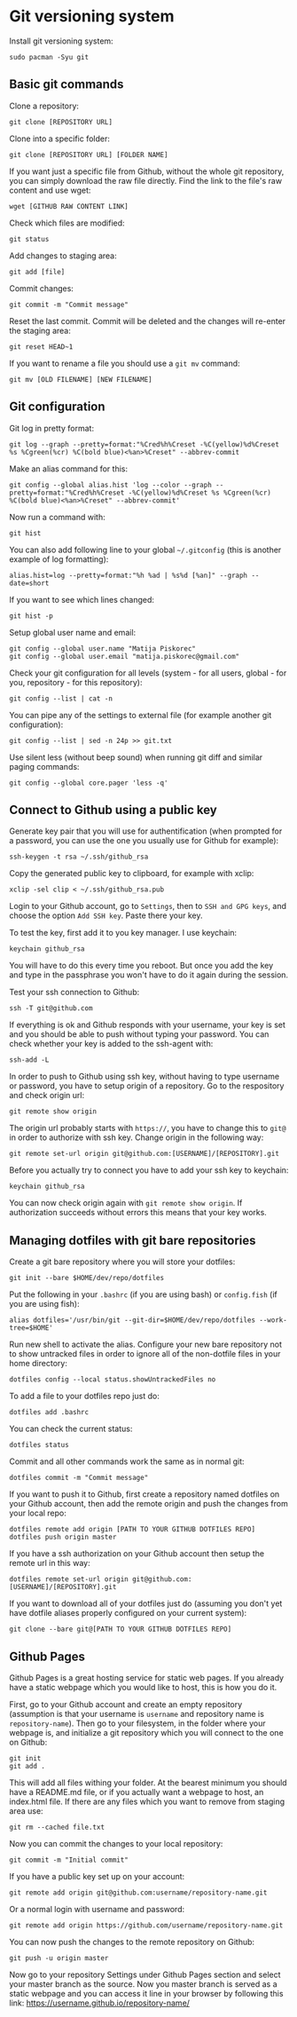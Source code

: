 # Git versioning system

Install git versioning system:
```
sudo pacman -Syu git
```

## Basic git commands

Clone a repository:
```
git clone [REPOSITORY URL]
```

Clone into a specific folder:
```
git clone [REPOSITORY URL] [FOLDER NAME]
```

If you want just a specific file from Github, without the whole git repository, you can simply download the raw file directly. Find the link to the file's raw content and use wget:
```
wget [GITHUB RAW CONTENT LINK]
```

Check which files are modified:
```
git status
```

Add changes to staging area:
```
git add [file]
```

Commit changes:
```
git commit -m "Commit message"
```

Reset the last commit. Commit will be deleted and the changes will re-enter the staging area:
```
git reset HEAD~1
```

If you want to rename a file you should use a `git mv` command:
```
git mv [OLD FILENAME] [NEW FILENAME]
```

## Git configuration

Git log in pretty format:
```
git log --graph --pretty=format:"%Cred%h%Creset -%C(yellow)%d%Creset %s %Cgreen(%cr) %C(bold blue)<%an>%Creset" --abbrev-commit
```

Make an alias command for this:
```
git config --global alias.hist 'log --color --graph --pretty=format:"%Cred%h%Creset -%C(yellow)%d%Creset %s %Cgreen(%cr) %C(bold blue)<%an>%Creset" --abbrev-commit'
```

Now run a command with:
```
git hist
```

You can also add following line to your global `~/.gitconfig` (this is another example of log formatting):
```
alias.hist=log --pretty=format:"%h %ad | %s%d [%an]" --graph --date=short
```

If you want to see which lines changed:
```
git hist -p
```

Setup global user name and email:
```
git config --global user.name "Matija Piskorec"
git config --global user.email "matija.piskorec@gmail.com"
```

Check your git configuration for all levels (system - for all users, global - for you, repository - for this repository):
```
git config --list | cat -n
```

You can pipe any of the settings to external file (for example another git configuration):
```
git config --list | sed -n 24p >> git.txt
```

Use silent less (without beep sound) when running git diff and similar paging commands:
```
git config --global core.pager 'less -q'
```

## Connect to Github using a public key

Generate key pair that you will use for authentification (when prompted for a password, you can use the one you usually use for Github for example):
```
ssh-keygen -t rsa ~/.ssh/github_rsa
```

Copy the generated public key to clipboard, for example with xclip:
```
xclip -sel clip < ~/.ssh/github_rsa.pub
```

Login to your Github account, go to `Settings`, then to `SSH and GPG keys`, and choose the option `Add SSH key`. Paste there your key.

To test the key, first add it to you key manager. I use keychain:
```
keychain github_rsa
```

You will have to do this every time you reboot. But once you add the key and type in the passphrase you won't have to do it again during the session.

Test your ssh connection to Github:
```
ssh -T git@github.com
```

If everything is ok and Github responds with your username, your key is set and you should be able to push without typing your password. You can check whether your key is added to the ssh-agent with:
```
ssh-add -L
```

In order to push to Github using ssh key, without having to type username or password, you have to setup origin of a repository. Go to the respository and check origin url:
```
git remote show origin
```

The origin url probably starts with `https://`, you have to change this to `git@` in order to authorize with ssh key. Change origin in the following way:
```
git remote set-url origin git@github.com:[USERNAME]/[REPOSITORY].git
```

Before you actually try to connect you have to add your ssh key to keychain:
```
keychain github_rsa
```

You can now check origin again with `git remote show origin`. If authorization succeeds without errors this means that your key works.


## Managing dotfiles with git bare repositories

Create a git bare repository where you will store your dotfiles:
```
git init --bare $HOME/dev/repo/dotfiles
```

Put the following in your `.bashrc` (if you are using bash) or `config.fish` (if you are using fish):
```
alias dotfiles='/usr/bin/git --git-dir=$HOME/dev/repo/dotfiles --work-tree=$HOME'
```

Run new shell to activate the alias. Configure your new bare repository not to show untracked files in order to ignore all of the non-dotfile files in your home directory:
```
dotfiles config --local status.showUntrackedFiles no
```

To add a file to your dotfiles repo just do:
```
dotfiles add .bashrc
```

You can check the current status:
```
dotfiles status
```

Commit and all other commands work the same as in normal git:
```
dotfiles commit -m "Commit message"
```

If you want to push it to Github, first create a repository named dotfiles on your Github account, then add the remote origin and push the changes from your local repo:
```
dotfiles remote add origin [PATH TO YOUR GITHUB DOTFILES REPO]
dotfiles push origin master
```

If you have a ssh authorization on your Github account then setup the remote url in this way:
```
dotfiles remote set-url origin git@github.com:[USERNAME]/[REPOSITORY].git
```

If you want to download all of your dotfiles just do (assuming you don't yet have dotfile aliases properly configured on your current system):
```
git clone --bare git@[PATH TO YOUR GITHUB DOTFILES REPO]
```

## Github Pages

Github Pages is a great hosting service for static web pages. If you already have a static webpage which you would like to host, this is how you do it.

First, go to your Github account and create an empty repository (assumption is that your username is `username` and repository name is `repository-name`). Then go to your filesystem, in the folder where your webpage is, and initialize a git repository which you will connect to the one on Github:
```
git init
git add .
```

This will add all files withing your folder. At the bearest minimum you should have a README.md file, or if you actually want a webpage to host, an index.html file. If there are any files which you want to remove from staging area use:
```
git rm --cached file.txt 
```

Now you can commit the changes to your local repository:
```
git commit -m "Initial commit"
```

If you have a public key set up on your account:
```
git remote add origin git@github.com:username/repository-name.git
```

Or a normal login with username and password:
```
git remote add origin https://github.com/username/repository-name.git
```

You can now push the changes to the remote repository on Github:
```
git push -u origin master
```

Now go to your repository Settings under Github Pages section and select your master branch as the source. Now you master branch is served as a static webpage and you can access it line in your browser by following this link:
<https://username.github.io/repository-name/>


